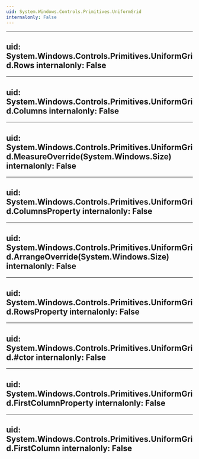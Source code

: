 ```yaml
---
uid: System.Windows.Controls.Primitives.UniformGrid
internalonly: False
---
```


---
uid: System.Windows.Controls.Primitives.UniformGrid.Rows
internalonly: False
---

---
uid: System.Windows.Controls.Primitives.UniformGrid.Columns
internalonly: False
---

---
uid: System.Windows.Controls.Primitives.UniformGrid.MeasureOverride(System.Windows.Size)
internalonly: False
---

---
uid: System.Windows.Controls.Primitives.UniformGrid.ColumnsProperty
internalonly: False
---

---
uid: System.Windows.Controls.Primitives.UniformGrid.ArrangeOverride(System.Windows.Size)
internalonly: False
---

---
uid: System.Windows.Controls.Primitives.UniformGrid.RowsProperty
internalonly: False
---

---
uid: System.Windows.Controls.Primitives.UniformGrid.#ctor
internalonly: False
---

---
uid: System.Windows.Controls.Primitives.UniformGrid.FirstColumnProperty
internalonly: False
---

---
uid: System.Windows.Controls.Primitives.UniformGrid.FirstColumn
internalonly: False
---
